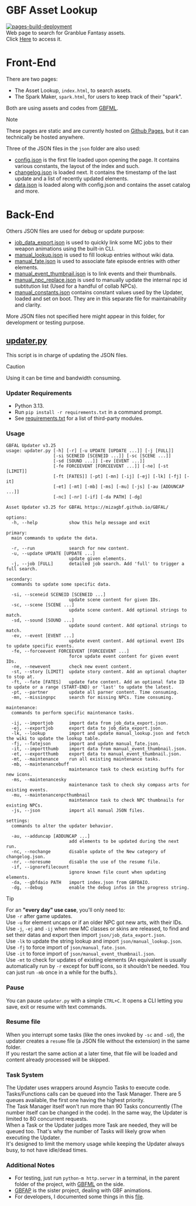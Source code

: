 # GBF Asset Lookup  
[![pages-build-deployment](https://github.com/MizaGBF/GBFAL/actions/workflows/pages/pages-build-deployment/badge.svg)](https://github.com/MizaGBF/GBFAL/actions/workflows/pages/pages-build-deployment)  
Web page to search for Granblue Fantasy assets.  
Click [Here](https://mizagbf.github.io/GBFAL) to access it.  
  
# Front-End  
There are two pages:  
- The Asset Lookup, `index.html`, to search assets.   
- The Spark Maker, `spark.html`, for users to keep track of their "spark".  
  
Both are using assets and codes from [GBFML](https://github.com/MizaGBF/GBFML).  
  
> [!NOTE]  
> These pages are static and are currently hosted on [Github Pages](https://pages.github.com/), but it can technically be hosted anywhere.  
  
Three of the JSON files in the `json` folder are also used:  
- [config.json](https://github.com/MizaGBF/GBFAL/blob/main/json/config.json) is the first file loaded upon opening the page. It contains various constants, the layout of the index and such.  
- [changelog.json](https://github.com/MizaGBF/GBFAL/blob/main/json/changelog.json) is loaded next. It contains the timestamp of the last update and a list of recently updated elements.  
- [data.json](https://github.com/MizaGBF/GBFAL/blob/main/json/data.json) is loaded along with config.json and contains the asset catalog and more.  
# Back-End  
Others JSON files are used for debug or update purpose:  
- [job_data_export.json](https://github.com/MizaGBF/GBFAL/blob/main/json/job_data_export.json) is used to quickly link some MC jobs to their weapon animations using the built-in CLI.  
- [manual_lookup.json](https://github.com/MizaGBF/GBFAL/blob/main/json/manual_lookup.json) is used to fill lookup entries without wiki data.  
- [manual_fate.json](https://github.com/MizaGBF/GBFAL/blob/main/json/manual_fate.json) is used to associate fate episode entries with other elements.  
- [manual_event_thumbnail.json](https://github.com/MizaGBF/GBFAL/blob/main/json/manual_event_thumbnail.json) is to link events and their thumbnails.  
- [manual_npc_replace.json](https://github.com/MizaGBF/GBFAL/blob/main/json/manual_npc_replace.json) is used to manually update the internal npc id subtitution list (Used for a handful of collab NPCs).  
- [manual_constants.json](https://github.com/MizaGBF/GBFAL/blob/main/json/manual_constants.json) contains constant values used by the Updater, loaded and set on boot. They are in this separate file for maintainability and clarity.  
  
More JSON files not specified here might appear in this folder, for development or testing purpose.  
  
## [updater.py](https://github.com/MizaGBF/GBFAL/blob/main/updater.py)  
This script is in charge of updating the JSON files.  
> [!CAUTION]  
> Using it can be time and bandwidth consuming.  
  
### Updater Requirements  
* Python 3.13.
* Run `pip install -r requirements.txt` in a command prompt.
* See [requirements.txt](https://github.com/MizaGBF/GBFAL/blob/master/requirements.txt) for a list of third-party modules.  
  
### Usage
```console
GBFAL Updater v3.25
usage: updater.py [-h] [-r] [-u UPDATE [UPDATE ...]] [-j [FULL]]
                  [-si SCENEID [SCENEID ...]] [-sc [SCENE ...]]
                  [-sd [SOUND ...]] [-ev [EVENT ...]]
                  [-fe FORCEEVENT [FORCEEVENT ...]] [-ne] [-st [LIMIT]]
                  [-ft [FATES]] [-pt] [-mn] [-ij] [-ej] [-lk] [-fj] [-it]
                  [-et] [-mt] [-mb] [-ms] [-mu] [-js] [-au [ADDUNCAP ...]]
                  [-nc] [-nr] [-if] [-da PATH] [-dg]

Asset Updater v3.25 for GBFAL https://mizagbf.github.io/GBFAL/

options:
  -h, --help            show this help message and exit

primary:
  main commands to update the data.

  -r, --run             search for new content.
  -u, --update UPDATE [UPDATE ...]
                        update given elements.
  -j, --job [FULL]      detailed job search. Add 'full' to trigger a full search.

secondary:
  commands to update some specific data.

  -si, --sceneid SCENEID [SCENEID ...]
                        update scene content for given IDs.
  -sc, --scene [SCENE ...]
                        update scene content. Add optional strings to match.
  -sd, --sound [SOUND ...]
                        update sound content. Add optional strings to match.
  -ev, --event [EVENT ...]
                        update event content. Add optional event IDs to update specific events.
  -fe, --forceevent FORCEEVENT [FORCEEVENT ...]
                        force update event content for given event IDs.
  -ne, --newevent       check new event content.
  -st, --story [LIMIT]  update story content. Add an optional chapter to stop at.
  -ft, --fate [FATES]   update fate content. Add an optional fate ID to update or a range (START-END) or 'last' to update the latest.
  -pt, --partner        update all parner content. Time consuming.
  -mn, --missingnpc     search for missing NPCs. Time consuming.

maintenance:
  commands to perform specific maintenance tasks.

  -ij, --importjob      import data from job_data_export.json.
  -ej, --exportjob      export data to job_data_export.json.
  -lk, --lookup         import and update manual_lookup.json and fetch the wiki to update the lookup table.
  -fj, --fatejson       import and update manual_fate.json.
  -it, --importthumb    import data from manual_event_thumbnail.json.
  -et, --exportthumb    export data to manual_event_thumbnail.json.
  -mt, --maintenance    run all existing maintenance tasks.
  -mb, --maintenancebuff
                        maintenance task to check existing buffs for new icons.
  -ms, --maintenancesky
                        maintenance task to check sky compass arts for existing events.
  -mu, --maintenancenpcthumbnail
                        maintenance task to check NPC thumbnails for existing NPCs.
  -js, --json           import all manual JSON files.

settings:
  commands to alter the updater behavior.

  -au, --adduncap [ADDUNCAP ...]
                        add elements to be updated during the next run.
  -nc, --nochange       disable update of the New category of changelog.json.
  -nr, --noresume       disable the use of the resume file.
  -if, --ignorefilecount
                        ignore known file count when updating elements.
  -da, --gbfdaio PATH   import index.json from GBFDAIO.
  -dg, --debug          enable the debug infos in the progress string.
```  
  
> [!TIP]  
> For an **"every day" use case**, you'll only need to:  
> Use `-r` after game updates.  
> Use `-u` for element uncaps or if an older NPC got new arts, with their IDs.  
> Use `-j`, `-ej` and `-ij` when new MC classes or skins are released, to find and set their datas and export then import `json/job_data_export.json`.  
> Use `-lk` to update the string lookup and import `json/manual_lookup.json`.  
> Use `-fj` to force import of `json/manual_fate.json`.  
> Use `-it` to force import of `json/manual_event_thumbnail.json`.  
> Use `-mt` to check for updates of existing elements (An equivalent is usually automatically run by `-r` except for buff icons, so it shouldn't be needed. You can just run `-mb` once in a while for the buffs.).  
  
### Pause  
You can pause `updater.py` with a simple `CTRL+C`. It opens a CLI letting you save, exit or resume with text commands.  
  
### Resume file  
When you interrupt some tasks (like the ones invoked by `-sc` and `-sd`), the updater creates a `resume` file (a JSON file without the extension) in the same folder.  
If you restart the same action at a later time, that file will be loaded and content already processed will be skipped.  
  
### Task System  
The Updater uses wrappers around Asyncio Tasks to execute code.  
Tasks/Functions calls can be queued into the Task Manager. There are 5 queues available, the first one having the highest priority.  
The Task Manager itself won't run more than 90 Tasks concurrently (The number itself can be changed in the code). In the same way, the Updater is limited to 80 concurrent requests.  
When a Task or the Updater judges more Task are needed, they will be queued too. That's why the number of Tasks will likely grow when executing the Updater.  
It's designed to limit the memory usage while keeping the Updater always busy, to not have idle/dead times.  
  
### Additional Notes  
- For testing, just run `python-m http.server` in a terminal, in the parent folder of the project, with [GBFML](https://github.com/MizaGBF/GBFML) on the side.  
- [GBFAP](https://github.com/MizaGBF/GBFAP) is the sister project, dealing with GBF animations.  
- For developers, I documented some things in this [file](https://github.com/MizaGBF/GBFAL/blob/main/docs.md).  